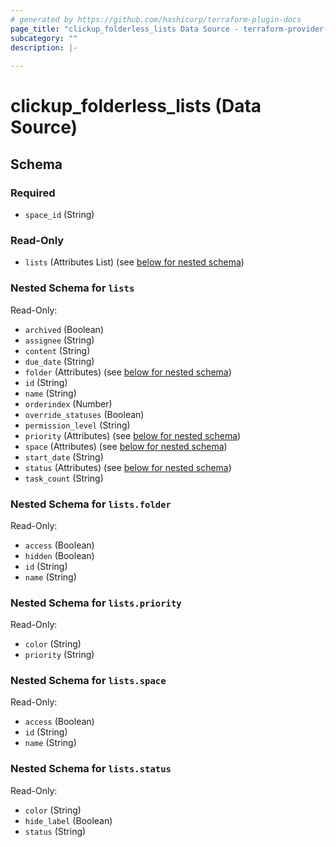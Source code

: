 ```yaml
---
# generated by https://github.com/hashicorp/terraform-plugin-docs
page_title: "clickup_folderless_lists Data Source - terraform-provider-clickup"
subcategory: ""
description: |-
  
---
```


# clickup_folderless_lists (Data Source)





<!-- schema generated by tfplugindocs -->
## Schema

### Required

- `space_id` (String)

### Read-Only

- `lists` (Attributes List) (see [below for nested schema](#nestedatt--lists))

<a id="nestedatt--lists"></a>
### Nested Schema for `lists`

Read-Only:

- `archived` (Boolean)
- `assignee` (String)
- `content` (String)
- `due_date` (String)
- `folder` (Attributes) (see [below for nested schema](#nestedatt--lists--folder))
- `id` (String)
- `name` (String)
- `orderindex` (Number)
- `override_statuses` (Boolean)
- `permission_level` (String)
- `priority` (Attributes) (see [below for nested schema](#nestedatt--lists--priority))
- `space` (Attributes) (see [below for nested schema](#nestedatt--lists--space))
- `start_date` (String)
- `status` (Attributes) (see [below for nested schema](#nestedatt--lists--status))
- `task_count` (String)

<a id="nestedatt--lists--folder"></a>
### Nested Schema for `lists.folder`

Read-Only:

- `access` (Boolean)
- `hidden` (Boolean)
- `id` (String)
- `name` (String)


<a id="nestedatt--lists--priority"></a>
### Nested Schema for `lists.priority`

Read-Only:

- `color` (String)
- `priority` (String)


<a id="nestedatt--lists--space"></a>
### Nested Schema for `lists.space`

Read-Only:

- `access` (Boolean)
- `id` (String)
- `name` (String)


<a id="nestedatt--lists--status"></a>
### Nested Schema for `lists.status`

Read-Only:

- `color` (String)
- `hide_label` (Boolean)
- `status` (String)
